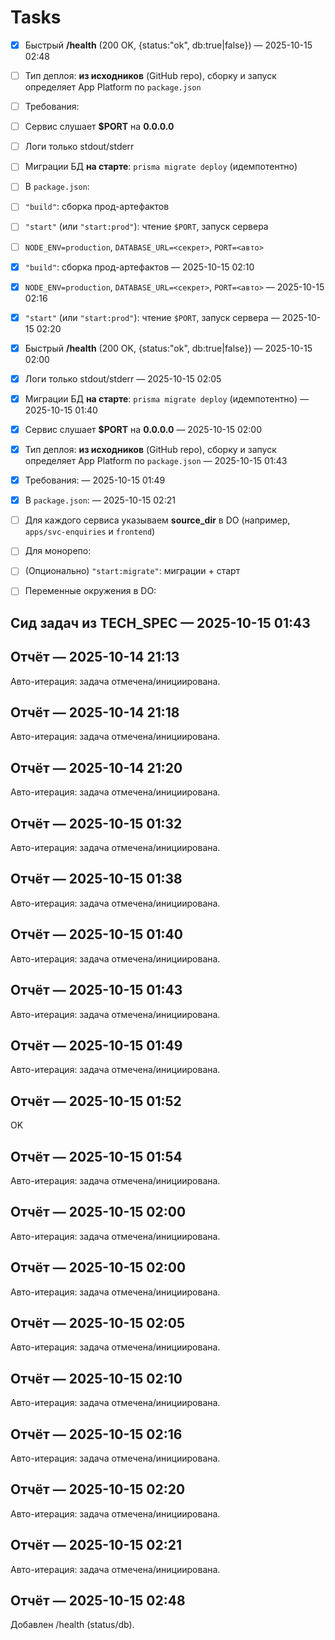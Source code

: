 # Tasks

- [x] Быстрый **/health** (200 OK, {status:"ok", db:true|false})  — 2025-10-15 02:48

- [ ] Тип деплоя: **из исходников** (GitHub repo), сборку и запуск определяет App Platform по `package.json`
- [ ] Требования:
- [ ] Сервис слушает **$PORT** на **0.0.0.0**
- [ ] Логи только stdout/stderr
- [ ] Миграции БД **на старте**: `prisma migrate deploy` (идемпотентно)
- [ ] В `package.json`:
- [ ] `"build"`: сборка прод-артефактов
- [ ] `"start"` (или `"start:prod"`): чтение `$PORT`, запуск сервера
- [ ] `NODE_ENV=production`, `DATABASE_URL=<секрет>`, `PORT=<авто>`
- [x] `"build"`: сборка прод-артефактов  — 2025-10-15 02:10
- [x] `NODE_ENV=production`, `DATABASE_URL=<секрет>`, `PORT=<авто>`  — 2025-10-15 02:16
- [x] `"start"` (или `"start:prod"`): чтение `$PORT`, запуск сервера  — 2025-10-15 02:20
- [x] Быстрый **/health** (200 OK, {status:"ok", db:true|false})  — 2025-10-15 02:00
- [x] Логи только stdout/stderr  — 2025-10-15 02:05
- [x] Миграции БД **на старте**: `prisma migrate deploy` (идемпотентно)  — 2025-10-15 01:40
- [x] Сервис слушает **$PORT** на **0.0.0.0**  — 2025-10-15 02:00
- [x] Тип деплоя: **из исходников** (GitHub repo), сборку и запуск определяет App Platform по `package.json`  — 2025-10-15 01:43
- [x] Требования:  — 2025-10-15 01:49
- [x] В `package.json`:  — 2025-10-15 02:21
- [ ] Для каждого сервиса указываем **source_dir** в DO (например, `apps/svc-enquiries` и `frontend`)
- [ ] Для монорепо:
- [ ] (Опционально) `"start:migrate"`: миграции + старт
- [ ] Переменные окружения в DO:

## Сид задач из TECH_SPEC — 2025-10-15 01:43
## Отчёт — 2025-10-14 21:13
Авто-итерация: задача отмечена/инициирована.

## Отчёт — 2025-10-14 21:18
Авто-итерация: задача отмечена/инициирована.

## Отчёт — 2025-10-14 21:20
Авто-итерация: задача отмечена/инициирована.

## Отчёт — 2025-10-15 01:32
Авто-итерация: задача отмечена/инициирована.

## Отчёт — 2025-10-15 01:38
Авто-итерация: задача отмечена/инициирована.

## Отчёт — 2025-10-15 01:40
Авто-итерация: задача отмечена/инициирована.

## Отчёт — 2025-10-15 01:43
Авто-итерация: задача отмечена/инициирована.

## Отчёт — 2025-10-15 01:49
Авто-итерация: задача отмечена/инициирована.

## Отчёт — 2025-10-15 01:52
OK

## Отчёт — 2025-10-15 01:54
Авто-итерация: задача отмечена/инициирована.

## Отчёт — 2025-10-15 02:00
Авто-итерация: задача отмечена/инициирована.

## Отчёт — 2025-10-15 02:00
Авто-итерация: задача отмечена/инициирована.

## Отчёт — 2025-10-15 02:05
Авто-итерация: задача отмечена/инициирована.

## Отчёт — 2025-10-15 02:10
Авто-итерация: задача отмечена/инициирована.

## Отчёт — 2025-10-15 02:16
Авто-итерация: задача отмечена/инициирована.

## Отчёт — 2025-10-15 02:20
Авто-итерация: задача отмечена/инициирована.

## Отчёт — 2025-10-15 02:21
Авто-итерация: задача отмечена/инициирована.

## Отчёт — 2025-10-15 02:48
Добавлен /health (status/db).
